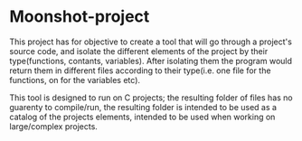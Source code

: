 # Moonshot-project

This project has for objective to create a tool that will go through a project's source code, and isolate the different elements of the project by their type(functions, contants, variables). After isolating them the program would return them in different files according to their type(i.e. one file for the functions, on for the variables etc).

This tool is designed to run on C projects; the resulting folder of files has no guarenty to compile/run, the resulting folder is intended to be used as a catalog of the projects elements, intended to be used when working on large/complex projects.